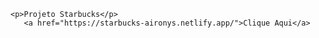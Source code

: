     <p>Projeto Starbucks</p>
       <a href="https://starbucks-aironys.netlify.app/">Clique Aqui</a>

